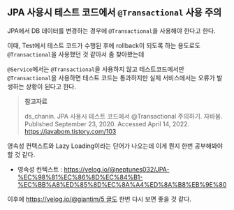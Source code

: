 ## JPA 사용시 테스트 코드에서 `@Transactional` 사용 주의

JPA에서 DB 데이터를 변경하는 경우에 `@Transactional`을 사용해야 한다고 한다.

이때, Test에서 테스트 코드가 수행된 후에 rollback이 되도록 하는 용도로도 `@Transactional`을 사용했던 것 같아서 좀 찾아봤는데

`@Service`에서는 `@Transactional`을 사용하지 않고 테스트코드에서만 `@Transactional`을 사용하면 테스트 코드는 통과하지만 실제 서비스에서는 오류가 발생하는 상황이 된다고 한다.

> **참고자료**
>
> ds_chanin. JPA 사용시 테스트 코드에서 @Transactional 주의하기. 자바봄. Published September 23, 2020. Accessed April 14, 2022. https://javabom.tistory.com/103

영속성 컨텍스트와 Lazy Loading이라는 단어가 나오는데 이게 뭔지 한번 공부해봐야할 것 같다.

* 영속성 컨텍스트 : https://velog.io/@neptunes032/JPA-%EC%98%81%EC%86%8D%EC%84%B1-%EC%BB%A8%ED%85%8D%EC%8A%A4%ED%8A%B8%EB%9E%80

이후에 https://velog.io/@giantim/5 글도 한번 다시 보면 좋을 것 같다.

<br><br>

